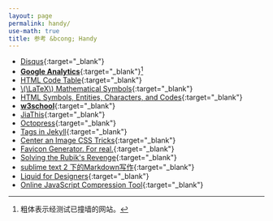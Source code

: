 ```yaml
---
layout: page
permalink: handy/
use-math: true
title: 参考 &bcong; Handy
---
```


* [Disqus](http://www.disqus.com/){:target="_blank"}
* [**Google Analytics**](http://www.google.com/analytics){:target="_blank"}[^bold]
* [HTML Code Table](http://www.ascii.cl/htmlcodes.htm){:target="_blank"}
* [\\(\LaTeX\\) Mathematical Symbols](/assets/docs/LaTeX-Mathematical-Symbols.pdf){:target="_blank"}
* [HTML Symbols, Entities, Characters, and Codes](http://htmlarrows.com/){:target="_blank"}
* [**w3school**](http://www.w3schools.com/){:target="_blank"}
* [JiaThis](http://www.jiathis.com/){:target="_blank"}
* [Octopress](http://octopress.org/){:target="_blank"}
* [Tags in Jekyll](http://charliepark.org/tags-in-jekyll/){:target="_blank"}
* [Center an Image CSS Tricks](https://css-tricks.com/snippets/css/absolute-center-vertical-horizontal-an-image/){:target="_blank"}
* [Favicon Generator. For real.](http://realfavicongenerator.net/){:target="_blank"}
* [Solving the Rubik's Revenge](http://www.speedcubing.com/chris/4-solution.html){:target="_blank"}
* [sublime text 2 下的Markdown写作](http://www.jianshu.com/p/378338f10263){:target="_blank"}
* [Liquid for Designers](https://github.com/Shopify/liquid/wiki/Liquid-for-Designers){:target="_blank"}
* [Online JavaScript Compression Tool](http://jscompress.com/){:target="_blank"}

[^bold]: 粗体表示经测试已撞墙的网站。
